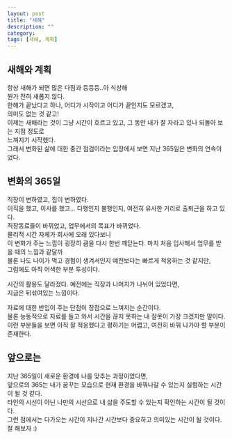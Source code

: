 ```yaml
---
layout: post
title: "새해"
description: ""
category:
tags: [새해, 계획]
---
```



## 새해와 계획
항상 새해가 되면 많은 다짐과 등등등..아 식상해  
뭔가 전혀 새롭지 않다.  
한해가 끝났다고 하나, 어디가 시작이고 어디가 끝인지도 모르겠고,  
의미도 없는 것 같고!  
이제는 새해라는 것이 그냥 시간이 흐르고 있고, 그 동안 내가 잘 자라고 있나 되돌아 보는 지점 정도로  
느껴지기 시작했다.  
그래서 변화된 삶에 대한 중간 점검이라는 입장에서 보면 지난 365일은 변화의 연속이었다.

## 변화의 365일
직장이 변하였고, 집이 변하였다.  
이직을 했고, 이사를 했고...
다행인지 불행인지, 여전히 유사한 거리로 출퇴근을 하고 있다.  
직장동료들이 바뀌었고, 업무에서의 목표가 바뀌었다.  
물리적 시간 자체가 회사에 오래 있다보니  
이 변화가 주는 느낌이 굉장히 큼을 다시 한번 깨닫는다.
마치 처음 입사해서 업무를 받을 때의 느낌과 같달까  
물론 나도 나이가 먹고 경험이 생겨서인지 예전보다는 빠르게 적응하는 것 같지만,  
그럼에도 아직 어색한 부분 투성이다.  

시간의 활용도 달라졌다. 예전에는 직장과 나머지가 나뉘어 있었다면,  
지금은 뒤섞여있는 느낌이다.

자료에 대한 반입이 주는 단점이 장점으로 느껴지는 순간이다.  
물론 능동적으로 자료를 들고 와서 시간을 끊지 못하는 내 잘못이 가장 크겠지만 말이다.  
이런 부분들을 보면 아직 잘 적응했다고 평하기는 어렵고, 여전히 바꿔 나가야 할 부분이 존재한다.


## 앞으로는
지난 365일이 새로운 환경에 나를 맞추는 과정이었다면,  
앞으로의 365는 내가 꿈꾸는 모습으로 현재 환경을 바꿔나갈 수 있는지 실험하는 시간이 될 것 같다.  
타인의 시선이 아닌 나만의 시선으로 내 삶을 주도할 수 있는지 확인하는 시간이 될 것이다.  
그런 점에서는 다가오는 시간이 지나간 시간보다 중요하고 의미있는 시간이 될 것이다.  
잘 해보자 :)
